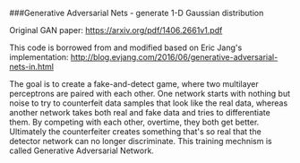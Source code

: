 ###Generative Adversarial Nets - generate 1-D Gaussian distribution


Original GAN paper: https://arxiv.org/pdf/1406.2661v1.pdf

This code is borrowed from and modified based on Eric Jang's implementation: http://blog.evjang.com/2016/06/generative-adversarial-nets-in.html

The goal is to create a fake-and-detect game, where two multilayer perceptrons are paired with each other. One network starts with nothing but noise to try to counterfeit data samples that look like the real data, whereas another network takes both real and fake data and tries to differentiate them. By competing with each other, overtime, they both get better. Ultimately the counterfeiter creates something that's so real that the detector network can no longer discriminate. This training mechnism is called Generative Adversarial Network. 
